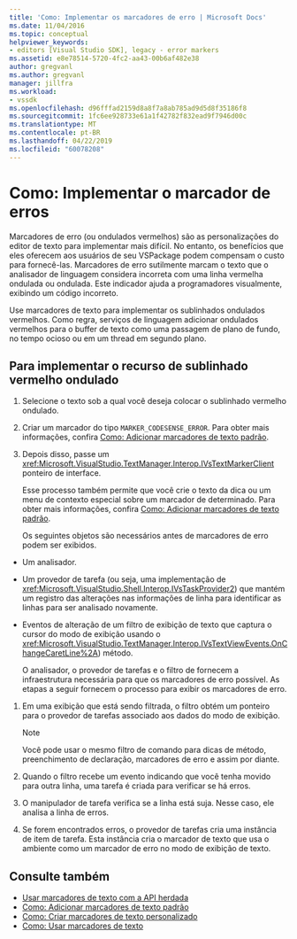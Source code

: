 ```yaml
---
title: 'Como: Implementar os marcadores de erro | Microsoft Docs'
ms.date: 11/04/2016
ms.topic: conceptual
helpviewer_keywords:
- editors [Visual Studio SDK], legacy - error markers
ms.assetid: e8e78514-5720-4fc2-aa43-00b6af482e38
author: gregvanl
ms.author: gregvanl
manager: jillfra
ms.workload:
- vssdk
ms.openlocfilehash: d96fffad2159d8a8f7a8ab785ad9d5d8f35186f8
ms.sourcegitcommit: 1fc6ee928733e61a1f42782f832ead9f7946d00c
ms.translationtype: MT
ms.contentlocale: pt-BR
ms.lasthandoff: 04/22/2019
ms.locfileid: "60078208"
---
```

# <a name="how-to-implement-error-markers"></a>Como: Implementar o marcador de erros
Marcadores de erro (ou ondulados vermelhos) são as personalizações do editor de texto para implementar mais difícil. No entanto, os benefícios que eles oferecem aos usuários de seu VSPackage podem compensam o custo para fornecê-las. Marcadores de erro sutilmente marcam o texto que o analisador de linguagem considera incorreta com uma linha vermelha ondulada ou ondulada. Este indicador ajuda a programadores visualmente, exibindo um código incorreto.

 Use marcadores de texto para implementar os sublinhados ondulados vermelhos. Como regra, serviços de linguagem adicionar ondulados vermelhos para o buffer de texto como uma passagem de plano de fundo, no tempo ocioso ou em um thread em segundo plano.

## <a name="to-implement-the-red-wavy-underline-feature"></a>Para implementar o recurso de sublinhado vermelho ondulado

1. Selecione o texto sob a qual você deseja colocar o sublinhado vermelho ondulado.

2. Criar um marcador do tipo `MARKER_CODESENSE_ERROR`. Para obter mais informações, confira [Como: Adicionar marcadores de texto padrão](../extensibility/how-to-add-standard-text-markers.md).

3. Depois disso, passe um <xref:Microsoft.VisualStudio.TextManager.Interop.IVsTextMarkerClient> ponteiro de interface.

   Esse processo também permite que você crie o texto da dica ou um menu de contexto especial sobre um marcador de determinado. Para obter mais informações, confira [Como: Adicionar marcadores de texto padrão](../extensibility/how-to-add-standard-text-markers.md).

   Os seguintes objetos são necessários antes de marcadores de erro podem ser exibidos.

- Um analisador.

- Um provedor de tarefa (ou seja, uma implementação de <xref:Microsoft.VisualStudio.Shell.Interop.IVsTaskProvider2>) que mantém um registro das alterações nas informações de linha para identificar as linhas para ser analisado novamente.

- Eventos de alteração de um filtro de exibição de texto que captura o cursor do modo de exibição usando o <xref:Microsoft.VisualStudio.TextManager.Interop.IVsTextViewEvents.OnChangeCaretLine%2A>) método.

  O analisador, o provedor de tarefas e o filtro de fornecem a infraestrutura necessária para que os marcadores de erro possível. As etapas a seguir fornecem o processo para exibir os marcadores de erro.

1. Em uma exibição que está sendo filtrada, o filtro obtém um ponteiro para o provedor de tarefas associado aos dados do modo de exibição.

    > [!NOTE]
    >  Você pode usar o mesmo filtro de comando para dicas de método, preenchimento de declaração, marcadores de erro e assim por diante.

2. Quando o filtro recebe um evento indicando que você tenha movido para outra linha, uma tarefa é criada para verificar se há erros.

3. O manipulador de tarefa verifica se a linha está suja. Nesse caso, ele analisa a linha de erros.

4. Se forem encontrados erros, o provedor de tarefas cria uma instância de item de tarefa. Esta instância cria o marcador de texto que usa o ambiente como um marcador de erro no modo de exibição de texto.

## <a name="see-also"></a>Consulte também
- [Usar marcadores de texto com a API herdada](../extensibility/using-text-markers-with-the-legacy-api.md)
- [Como: Adicionar marcadores de texto padrão](../extensibility/how-to-add-standard-text-markers.md)
- [Como: Criar marcadores de texto personalizado](../extensibility/how-to-create-custom-text-markers.md)
- [Como: Usar marcadores de texto](../extensibility/how-to-use-text-markers.md)
